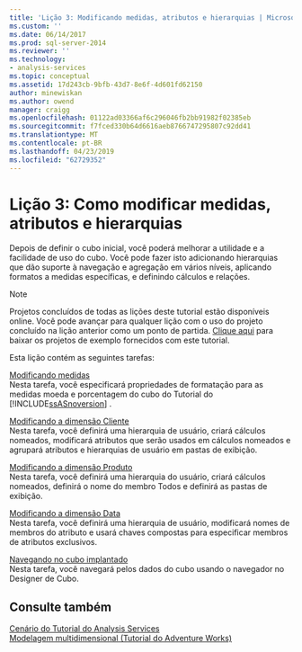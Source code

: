 ```yaml
---
title: 'Lição 3: Modificando medidas, atributos e hierarquias | Microsoft Docs'
ms.custom: ''
ms.date: 06/14/2017
ms.prod: sql-server-2014
ms.reviewer: ''
ms.technology:
- analysis-services
ms.topic: conceptual
ms.assetid: 17d243cb-9bfb-43d7-8e6f-4d601fd62150
author: minewiskan
ms.author: owend
manager: craigg
ms.openlocfilehash: 01122ad03366af6c296046fb2bb91982f02385eb
ms.sourcegitcommit: f7fced330b64d6616aeb8766747295807c92dd41
ms.translationtype: MT
ms.contentlocale: pt-BR
ms.lasthandoff: 04/23/2019
ms.locfileid: "62729352"
---
```

# <a name="lesson-3-modifying-measures-attributes-and-hierarchies"></a>Lição 3: Como modificar medidas, atributos e hierarquias
  Depois de definir o cubo inicial, você poderá melhorar a utilidade e a facilidade de uso do cubo. Você pode fazer isto adicionando hierarquias que dão suporte à navegação e agregação em vários níveis, aplicando formatos a medidas específicas, e definindo cálculos e relações.  
  
> [!NOTE]  
>  Projetos concluídos de todas as lições deste tutorial estão disponíveis online. Você pode avançar para qualquer lição com o uso do projeto concluído na lição anterior como um ponto de partida. [Clique aqui](https://go.microsoft.com/fwlink/?LinkID=221866) para baixar os projetos de exemplo fornecidos com este tutorial.  
  
 Esta lição contém as seguintes tarefas:  
  
 [Modificando medidas](lesson-3-1-modifying-measures.md)  
 Nesta tarefa, você especificará propriedades de formatação para as medidas moeda e porcentagem do cubo do Tutorial do [!INCLUDE[ssASnoversion](../includes/ssasnoversion-md.md)] .  
  
 [Modificando a dimensão Cliente](lesson-3-2-modifying-the-customer-dimension.md)  
 Nesta tarefa, você definirá uma hierarquia de usuário, criará cálculos nomeados, modificará atributos que serão usados em cálculos nomeados e agrupará atributos e hierarquias de usuário em pastas de exibição.  
  
 [Modificando a dimensão Produto](lesson-3-3-modifying-the-product-dimension.md)  
 Nesta tarefa, você definirá uma hierarquia do usuário, criará cálculos nomeados, definirá o nome do membro Todos e definirá as pastas de exibição.  
  
 [Modificando a dimensão Data](lesson-3-4-modifying-the-date-dimension.md)  
 Nesta tarefa, você definirá uma hierarquia de usuário, modificará nomes de membros do atributo e usará chaves compostas para especificar membros de atributos exclusivos.  
  
 [Navegando no cubo implantado](lesson-3-5-browsing-the-deployed-cube.md)  
 Nesta tarefa, você navegará pelos dados do cubo usando o navegador no Designer de Cubo.  
  
## <a name="see-also"></a>Consulte também  
 [Cenário do Tutorial do Analysis Services](analysis-services-tutorial-scenario.md)   
 [Modelagem multidimensional &#40;Tutorial do Adventure Works&#41;](multidimensional-modeling-adventure-works-tutorial.md)  
  
  

